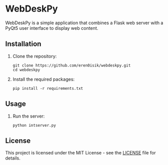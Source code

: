 # WebDeskPy

WebDeskPy is a simple application that combines a Flask web server with a PyQt5 user interface to display web content.

## Installation

1. Clone the repository:
    ```
    git clone https://github.com/eren0isik/webdeskpy.git
    cd webdeskpy
    ```

2. Install the required packages:
    ```
    pip install -r requirements.txt
    ```

## Usage

1. Run the server:
    ```
    python intserver.py
    ```

## License

This project is licensed under the MIT License - see the [LICENSE](LICENSE) file for details.
